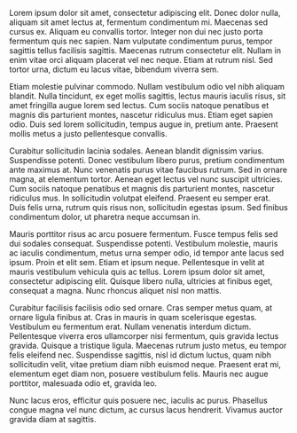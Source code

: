Lorem ipsum dolor sit amet, consectetur adipiscing elit. Donec dolor nulla,
aliquam sit amet lectus at, fermentum condimentum mi. Maecenas sed cursus ex.
Aliquam eu convallis tortor. Integer non dui nec justo porta fermentum quis nec
sapien. Nam vulputate condimentum purus, tempor sagittis tellus facilisis
sagittis. Maecenas rutrum consectetur elit. Nullam in enim vitae orci aliquam
placerat vel nec neque. Etiam at rutrum nisl. Sed tortor urna, dictum eu lacus
vitae, bibendum viverra sem.

Etiam molestie pulvinar commodo. Nullam vestibulum odio vel nibh aliquam
blandit. Nulla tincidunt, ex eget mollis sagittis, lectus mauris iaculis risus,
sit amet fringilla augue lorem sed lectus. Cum sociis natoque penatibus et
magnis dis parturient montes, nascetur ridiculus mus. Etiam eget sapien odio.
Duis sed lorem sollicitudin, tempus augue in, pretium ante. Praesent mollis
metus a justo pellentesque convallis.

Curabitur sollicitudin lacinia sodales. Aenean blandit dignissim varius.
Suspendisse potenti. Donec vestibulum libero purus, pretium condimentum ante
maximus at. Nunc venenatis purus vitae faucibus rutrum. Sed in ornare magna, at
elementum tortor. Aenean eget lectus vel nunc suscipit ultricies. Cum sociis
natoque penatibus et magnis dis parturient montes, nascetur ridiculus mus. In
sollicitudin volutpat eleifend. Praesent eu semper erat. Duis felis urna, rutrum
quis risus non, sollicitudin egestas ipsum. Sed finibus condimentum dolor, ut
pharetra neque accumsan in.

Mauris porttitor risus ac arcu posuere fermentum. Fusce tempus felis sed dui
sodales consequat. Suspendisse potenti. Vestibulum molestie, mauris ac iaculis
condimentum, metus urna semper odio, id tempor ante lacus sed ipsum. Proin et
elit sem. Etiam et ipsum neque. Pellentesque in velit at mauris vestibulum
vehicula quis ac tellus. Lorem ipsum dolor sit amet, consectetur adipiscing
elit. Quisque libero nulla, ultricies at finibus eget, consequat a magna. Nunc
rhoncus aliquet nisl non mattis.

Curabitur facilisis facilisis odio sed ornare. Cras semper metus quam, at ornare
ligula finibus at. Cras in mauris in quam scelerisque egestas. Vestibulum eu
fermentum erat. Nullam venenatis interdum dictum. Pellentesque viverra eros
ullamcorper nisi fermentum, quis gravida lectus gravida. Quisque a tristique
ligula. Maecenas rutrum justo metus, eu tempor felis eleifend nec. Suspendisse
sagittis, nisl id dictum luctus, quam nibh sollicitudin velit, vitae pretium
diam nibh euismod neque. Praesent erat mi, elementum eget diam non, posuere
vestibulum felis. Mauris nec augue porttitor, malesuada odio et, gravida leo.

Nunc lacus eros, efficitur quis posuere nec, iaculis ac purus. Phasellus congue
magna vel nunc dictum, ac cursus lacus hendrerit. Vivamus auctor gravida diam at
sagittis.
